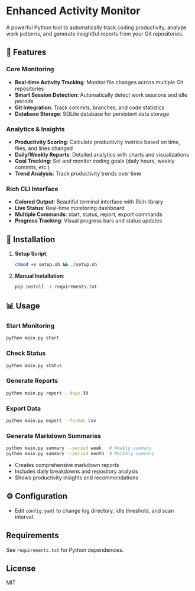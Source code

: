 # Enhanced Activity Monitor

A powerful Python tool to automatically track coding productivity, analyze work patterns, and generate insightful reports from your Git repositories.

## 🌟 Features

### Core Monitoring

- **Real-time Activity Tracking**: Monitor file changes across multiple Git repositories
- **Smart Session Detection**: Automatically detect work sessions and idle periods
- **Git Integration**: Track commits, branches, and code statistics
- **Database Storage**: SQLite database for persistent data storage

### Analytics & Insights

- **Productivity Scoring**: Calculate productivity metrics based on time, files, and lines changed
- **Daily/Weekly Reports**: Detailed analytics with charts and visualizations
- **Goal Tracking**: Set and monitor coding goals (daily hours, weekly commits, etc.)
- **Trend Analysis**: Track productivity trends over time

### Rich CLI Interface

- **Colored Output**: Beautiful terminal interface with Rich library
- **Live Status**: Real-time monitoring dashboard
- **Multiple Commands**: start, status, report, export commands
- **Progress Tracking**: Visual progress bars and status updates

## 🚀 Installation

1. **Setup Script**:

   ```bash
   chmod +x setup.sh && ./setup.sh
   ```

2. **Manual Installation**:
   ```bash
   pip install -r requirements.txt
   ```

## 📊 Usage

### Start Monitoring

```bash
python main.py start
```

### Check Status

```bash
python main.py status
```

### Generate Reports

```bash
python main.py report --days 30
```

### Export Data

```bash
python main.py export --format csv
```

### Generate Markdown Summaries

```bash
python main.py summary --period week   # Weekly summary
python main.py summary --period month  # Monthly summary
```

- Creates comprehensive markdown reports
- Includes daily breakdowns and repository analysis
- Shows productivity insights and recommendations

## ⚙️ Configuration

- Edit `config.yaml` to change log directory, idle threshold, and scan interval.

## Requirements

See `requirements.txt` for Python dependencies.

## License

MIT
